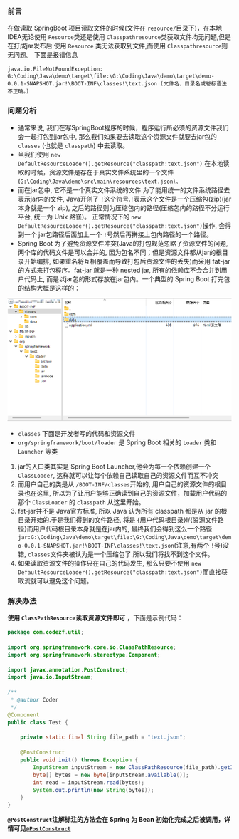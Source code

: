 ### 前言

在做读取 SpringBoot 项目读取文件的时候(文件在 `resource/`目录下)，在本地IDEA无论使用 `Resource`类还是使用 `Classpathresource`类获取文件均无问题,但是在打成jar发布后 使用 `Resource` 类无法获取到文件,而使用 `Classpathresource`则无问题。
下面是报错信息

```plaintext
java.io.FileNotFoundException: G:\Coding\Java\demo\target\file:\G:\Coding\Java\demo\target\demo-0.0.1-SNAPSHOT.jar!\BOOT-INF\classes!\text.json (文件名、目录名或卷标语法不正确。)
```

### 问题分析

- 通常来说, 我们在写SpringBoot程序的时候，程序运行所必须的资源文件我们会一起打包到jar包中, 那么我们如果要去读取这个资源文件就要去jar包的 `classes` (也就是 `classpath`) 中去读取。
- 当我们使用 `new DefaultResourceLoader().getResource("classpath:text.json")` 在本地读取的时候，资源文件是存在于真实文件系统里的一个文件
  (`G:\Coding\Java\demo\src\main\resources\text.json`)。
- 而在jar包中, 它不是一个真实文件系统的文件.为了能用统一的文件系统路径去表示jar内的文件, Java开创了 `!`这个符号.`!`表示这个文件是一个压缩包(zip)(jar 本身就是一个 zip), 之后的路径则为压缩包内的路径(压缩包内的路径不分运行平台, 统一为 Unix 路径)。
  正常情况下的 `new DefaultResourceLoader().getResource("classpath:text.json")`操作, 会得到一个 jar包路径后面加上一个 `!`号然后再拼接上包内路径的一个路径。
- Spring Boot 为了避免资源文件冲突(Java的打包规范忽略了资源文件的问题, 两个库的代码文件是可以合并的, 因为包名不同；但是资源文件都从jar的根目录开始编排, 如果重名将互相覆盖而导致打包后资源文件的丢失)而采用 fat-jar 的方式来打包程序。fat-jar 就是一种 nested jar, 所有的依赖库不会合并到用户代码上, 而是以jar包的形式存放在jar包内。一个典型的 Spring Boot 打完包的结构大概是这样的：

![图示](/1189227572.png)

- `classes` 下面是开发者写的代码和资源文件
- `org/springframework/boot/loader` 是 Spring Boot 相关的 `Loader` 类和 `Launcher` 等类

1. jar的入口类其实是 Spring Boot Launcher,他会为每一个依赖创建一个 `ClassLoader`, 这样就可以让每个依赖自己读取自己的资源文件而互不冲突
2. 而用户自己的类是从 `/BOOT-INF/classes`开始的, 用户自己的资源文件的根目录也在这里, 所以为了让用户能够正确读到自己的资源文件，加载用户代码的那个 `ClassLoader` 的 `classpath` 从这里开始。
3. fat-jar并不是 Java官方标准, 所以 Java 认为所有 classpath 都是从 jar 的根目录开始的.于是我们得到的文件路径, 将是 {用户代码根目录}!/{资源文件路径}而用户代码根目录本身就是在jar内的, 最终我们会得到这么一个路径 `jar:G:\Coding\Java\demo\target\file:\G:\Coding\Java\demo\target\demo-0.0.1-SNAPSHOT.jar!\BOOT-INF\classes!\text.json`(注意,有两个 `!`号)没错, `classes`文件夹被认为是一个压缩包了.所以我们将找不到这个文件。
4. 如果读取资源文件的操作只在自己的代码发生, 那么只要不使用 `new DefaultResourceLoader().getResource("classpath:text.json")`而直接获取流就可以避免这个问题。

### 解决办法

**使用 `ClassPathResource`读取资源文件即可** ，下面是示例代码：

```Java
package com.codezf.util;

import org.springframework.core.io.ClassPathResource;
import org.springframework.stereotype.Component;

import javax.annotation.PostConstruct;
import java.io.InputStream;

/**
 * @author Coder
 */
@Component
public class Test {

    private static final String file_path = "text.json";

    @PostConstruct
    public void init() throws Exception {
        InputStream inputStream = new ClassPathResource(file_path).getInputStream();
        byte[] bytes = new byte[inputStream.available()];
        int read = inputStream.read(bytes);
        System.out.println(new String(bytes));
    }
}

```

**`@PostConstruct`注解标注的方法会在 Spring 为 Bean 初始化完成之后被调用，详情可见[`@PostConstruct`](https://docs.spring.io/spring-framework/docs/5.3.26/reference/html/core.html#beans-postconstruct-and-predestroy-annotations)**
